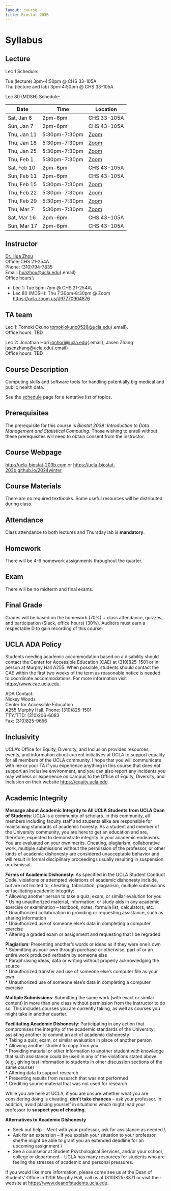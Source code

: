 ```yaml
---
layout: course
title: Biostat 203B
---
```


# Syllabus

## Lecture

Lec 1 Schedule:

Tue (lecture) 3pm-4:50pm \@ CHS 33-105A\
Thu (lecture and lab) 3pm-4:50pm \@ CHS 33-105A

Lec 80 (MDSH) Schedule:

| Date         | Time          | Location                                   |
|--------------|---------------|--------------------------------------------|
| Sat, Jan 6   | 2pm-6pm       | CHS 33-105A                                |
| Sun, Jan 7   | 2pm-6pm       | CHS 43-105A                                |
| Thu, Jan 11  | 5:30pm-7:30pm | [Zoom](https://ucla.zoom.us/j/97770904876) |
| Thu, Jan 18  | 5:30pm-7:30pm | [Zoom](https://ucla.zoom.us/j/97770904876) |
| Thu, Jan 25  | 5:30pm-7:30pm | [Zoom](https://ucla.zoom.us/j/97770904876) |
| Thu, Feb 1   | 5:30pm-7:30pm | [Zoom](https://ucla.zoom.us/j/97770904876) |
| Sat, Feb 10  | 2pm-6pm       | CHS 43-105A                                |
| Sun, Feb 11  | 2pm-6pm       | CHS 43-105A                                |
| Thu, Feb 15  | 5:30pm-7:30pm | [Zoom](https://ucla.zoom.us/j/97770904876) |
| Thu, Feb 22  | 5:30pm-7:30pm | [Zoom](https://ucla.zoom.us/j/97770904876) |
| Thu, Feb 29  | 5:30pm-7:30pm | [Zoom](https://ucla.zoom.us/j/97770904876) |
| Thu, Mar 7   | 5:30pm-7:30pm | [Zoom](https://ucla.zoom.us/j/97770904876) |
| Sat, Mar 16  | 2pm-6pm       | CHS 43-105A                                |
| Sun, Mar 17  | 2pm-6pm       | CHS 43-105A                                |

## Instructor

[Dr. Hua Zhou](http://hua-zhou.github.io/)\
Office: CHS 21-254A\
Phone: (310)794-7835\
Email: [huazhou\@ucla.edu](mailto:huazhou@ucla.edu){.email}\
Office hours:\
- Lec 1: Tue 5pm-7pm \@ CHS 21-254A\
- Lec 80 (MDSH): Thu 7:30pm-8:30pm \@ Zoom <https://ucla.zoom.us/j/97770904876>

## TA team

Lec 1: Tomoki Okuno [tomokiokuno0528\@ucla.edu](mailto:tomokiokuno0528@ucla.edu){.email}.\
Office hours: TBD

Lec 2: Jonathan Hori [jonhori\@ucla.edu](mailto:jonhori@ucla.edu){.email}, Jasen Zhang [jasenzhang\@ucla.edu](mailto:jasenzhang@ucla.edu){.email}\
Office hours: TBD

## Course Description

Computing skills and software tools for handling potentially big medical and public health data.

See the [schedule](https://ucla-biostat-203b.github.io/2024winter/schedule/schedule.html) page for a tentative list of topics.

## Prerequisites

The prerequisite for this course is *Biostat 203A: Introduction to Data Management and Statistical Computing*. Those wishing to enroll without these prerequisites will need to obtain consent from the instructor.

## Course Webpage

<http://ucla-biostat-203b.com> or <https://ucla-biostat-203b.github.io/2024winter>

## Course Materials

There are no required textbooks. Some useful resources will be distributed during class.

## Attendance

Class attendance to both lectures and Thursday lab is **mandatory**.

## Homework

There will be 4-6 homework assignments throughout the quarter.

## Exam

There will be no midterm and final exams.

## Final Grade

Grades will be based on the homework (70%) + class attendance, quizzes, and participation (Slack, office hours) (30%). Auditors must earn a respectable D to gain recording of this course.

## UCLA ADA Policy

Students needing academic accommodation based on a disability should contact the Center for Accessible Education (CAE) at (310)825-1501 or in person at Murphy Hall A255. When possible, students should contact the CAE within the first two weeks of the term as reasonable notice is needed to coordinate accommodations. For more information visit <https://www.cae.ucla.edu>.

ADA Contact:\
Nickey Woods\
Center for Accessible Education\
A255 Murphy Hall. Phone: (310)825-1501\
TTY/TTD: (310)206-6083\
Fax: (310)825-9656

## Inclusivity

UCLA’s Office for Equity, Diversity, and Inclusion provides resources, events, and information about current initiatives at UCLA to support equality for all members of the UCLA community. I hope that you will communicate with me or your TA if you experience anything in this course that does not support an inclusive environment, and you can also report any incidents you may witness or experience on campus to the Office of Equity, Diversity, and Inclusion on their website <https://equity.ucla.edu>.

## Academic Integrity

**Message about Academic Integrity to All UCLA Students from UCLA Dean of Students**: UCLA is a community of scholars. In this community, all members including faculty staff and students alike are responsible for maintaining standards of academic honesty. As a student and member of the University community, you are here to get an education and are, therefore, expected to demonstrate integrity in your academic endeavors. You are evaluated on your own merits. Cheating, plagiarism, collaborative work, multiple submissions without the permission of the professor, or other kinds of academic dishonesty are considered unacceptable behavior and will result in formal disciplinary proceedings usually resulting in suspension or dismissal.

**Forms of Academic Dishonesty**: As specified in the UCLA Student Conduct Code, violations or attempted violations of academic dishonesty include, but are not limited to, cheating, fabrication, plagiarism, multiple submissions or facilitating academic integrity:\
\* Allowing another person to take a quiz, exam, or similar evalution for you\
\* Using unauthorized material, information, or study aids in any academic exercise or examination – textbook, notes, formula list, calculators, etc.\
\* Unauthorized collaboration in providing or requesting assistance, such as sharing information\
\* Unauthorized use of someone else’s data in completing a computer exercise\
\* Altering a graded exam or assignment and requesting that I be regraded

**Plagiarism**: Presenting another’s words or ideas as if they were one’s own\
\* Submitting as your own through purchase or otherwise, part of or an entire work produced verbatim by someone else\
\* Paraphrasing ideas, data or writing without properly acknowledging the source\
\* Unauthorized transfer and use of someone else’s computer file as your own\
\* Unauthorized use of someone else’s data in completing a computer exercise

**Multiple Submissions**: Submitting the same work (with exact or similar content) in more than one class without permission from the instructor to do so. This includes courses you are currently taking, as well as courses you might take in another quarter.

**Facilitating Academic Dishonesty**: Participating in any action that compromises the integrity of the academic standards of the University; assisting another to commit an act of academic dishonesty\
\* Taking a quiz, exam, or similar evaluation in place of another person\
\* Allowing another student to copy from you\
\* Providing material or other information to another student with knowledge that such assistance could be used in any of the violations stated above (e.g., giving test information to students in other discussion sections of the same course)\
\* Altering data to support research\
\* Presenting results from research that was not performed\
\* Crediting source material that was not used for research

While you are here at UCLA, if you are unsure whether what you are considering doing is cheating, **don’t take chances** – ask your professor. In addition, avoid placing yourself in situations which might lead your professor to **suspect you of cheating**.

**Alternatives to Academic Dishonesty**

-   Seek out help – Meet with your professor, ask for assistance as needed.\
-   Ask for an extension – if you explain your situation to your professor, she/he might be able to grant you an extended deadline for an upcoming assignment.\
-   See a counselor at Student Psychological Services, and/or your school, college or department – UCLA has many resources for students who are feeling the stresses of academic and personal pressures.

If you would like more information, please come see us at the Dean of Students’ Office in 1206 Murphy Hall, call us at (310)825-3871 or visit their website at <https://www.deanofstudents.ucla.edu>.
